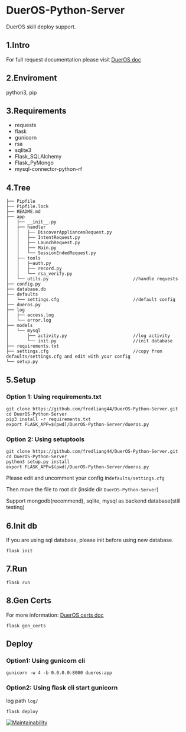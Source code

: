 # DuerOS-Python-Server
DuerOS skill deploy support.

## 1.Intro

For full request documentation please visit [DuerOS doc](https://dueros.baidu.com/didp/doc/dueros-bot-platform/dbp-custom/request_markdown)

## 2.Enviroment

python3, pip

## 3.Requirements

* requests
* flask
* gunicorn
* rsa
* sqlite3
* Flask_SQLAlchemy
* Flask_PyMongo
* mysql-connector-python-rf

## 4.Tree

```shell
├── Pipfile
├── Pipfile.lock
├── README.md
├── app
│   ├── __init__.py
│   ├── handler
│   │   ├── DiscoverAppliancesRequest.py
│   │   ├── IntentRequest.py
│   │   ├── LaunchRequest.py
│   │   ├── Main.py
│   │   └── SessionEndedRequest.py
│   ├── tools
│   │   ├─auth.py
│   │   ├── record.py
│   │   └── rsa_verify.py
│   └── utils.py                                //handle requests
├── config.py
├── database.db
├── defaults
│   └── settings.cfg                            //default config
├── dueros.py
├── log
│   ├── access.log
│   └── error.log
├── models
│   └── mysql
│       ├── activity.py                         //log activity
│       └── init.py                             //init database
├── requirements.txt
├── settings.cfg                                //copy from defaults/settings.cfg and edit with your config
└── setup.py
```

## 5.Setup

### Option 1: Using requirements.txt
```shell
git clone https://github.com/fredliang44/DuerOS-Python-Server.git
cd DuerOS-Python-Server
pip3 install -r requirements.txt
export FLASK_APP=$(pwd)/DuerOS-Python-Server/dueros.py
```

### Option 2: Using setuptools
```shell
git clone https://github.com/fredliang44/DuerOS-Python-Server.git
cd DuerOS-Python-Server
python3 setup.py install
export FLASK_APP=$(pwd)/DuerOS-Python-Server/dueros.py
```


Please edit and uncomment your config in`defaults/settings.cfg`

Then move the file to root dir (inside dir `DuerOS-Python-Server`)

Support mongodb(recommend), sqlite, mysql as backend database(still testing)

## 6.Init db
If you are using sql database, please init before using new database.

```shell
flask init
```

## 7.Run
```shell
flask run
```

## 8.Gen Certs
For more information: [DuerOS certs doc](https://dueros.baidu.com/didp/doc/dueros-bot-platform/dbp-deploy/authentication_markdown#%E9%AA%8C%E8%AF%81%E8%BF%87%E7%A8%8B)

```shell
flask gen_certs
```

## Deploy
### Option1: Using gunicorn cli

```shell
gunicorn -w 4 -b 0.0.0.0:8000 dueros:app
```

### Option2: Using flask cli start gunicorn
log path `log/`
```shell
flask deploy
```

[![Maintainability](https://api.codeclimate.com/v1/badges/e4d1aea980a7d29d84b6/maintainability)](https://codeclimate.com/github/fredliang44/DuerOS-Python-Server/maintainability)

